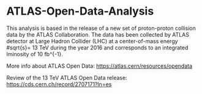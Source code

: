# ATLAS-Open-Data-Analysis

This analysis is based in the release of a new set of proton-proton collision data by the ATLAS Collaboration. The data has been collected by ATLAS detector at Large Hadron Collider (LHC) at a center-of-mass energy #sqrt{s}= 13 TeV during the year 2016 and corresponds to an integrated lminosity of 10 fb^{-1}.

More info about ATLAS Open Data:
https://atlas.cern/resources/opendata

Review of the 13 TeV ATLAS Open Data release:
https://cds.cern.ch/record/2707171?ln=es
